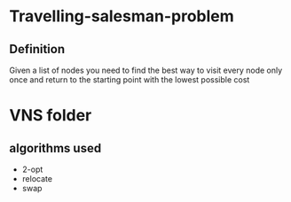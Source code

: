 # Travelling-salesman-problem

## Definition
Given a list of nodes you need to find the best way to visit every node only once and return to the starting point with the lowest possible cost


#   VNS folder 

## algorithms used

<ul>
 <li> 2-opt </li>
 <li> relocate </li>
 <li> swap </li>
</ul>